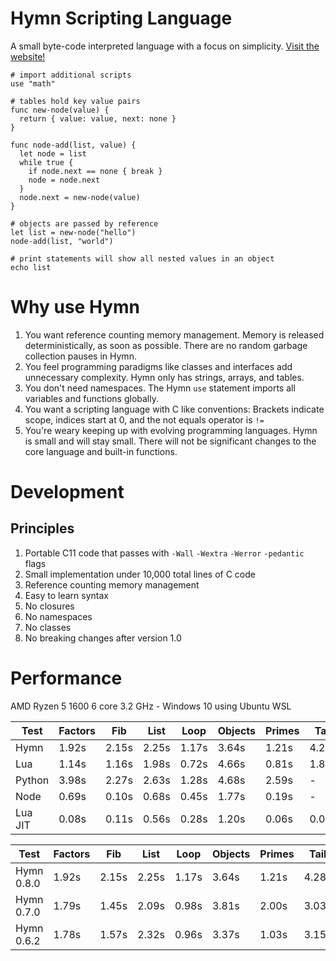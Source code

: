 # Hymn Scripting Language

A small byte-code interpreted language with a focus on simplicity. [Visit the website!](https://hymn-lang.org)

```
# import additional scripts
use "math"

# tables hold key value pairs
func new-node(value) {
  return { value: value, next: none }
}

func node-add(list, value) {
  let node = list
  while true {
    if node.next == none { break }
    node = node.next
  }
  node.next = new-node(value)
}

# objects are passed by reference
let list = new-node("hello")
node-add(list, "world")

# print statements will show all nested values in an object
echo list
```

# Why use Hymn

1. You want reference counting memory management. Memory is released deterministically, as soon as possible. There are no random garbage collection pauses in Hymn.
1. You feel programming paradigms like classes and interfaces add unnecessary complexity. Hymn only has strings, arrays, and tables.
1. You don't need namespaces. The Hymn `use` statement imports all variables and functions globally.
1. You want a scripting language with C like conventions: Brackets indicate scope, indices start at 0, and the not equals operator is `!=`
1. You're weary keeping up with evolving programming languages. Hymn is small and will stay small. There will not be significant changes to the core language and built-in functions.

# Development

## Principles

1. Portable C11 code that passes with `-Wall` `-Wextra` `-Werror` `-pedantic` flags
1. Small implementation under 10,000 total lines of C code
1. Reference counting memory management
1. Easy to learn syntax
1. No closures
1. No namespaces
1. No classes
1. No breaking changes after version 1.0

# Performance

AMD Ryzen 5 1600 6 core 3.2 GHz - Windows 10 using Ubuntu WSL

| Test    | Factors | Fib   | List  | Loop  | Objects | Primes | Tail  |
| ------- | ------- | ----- | ----- | ----- | ------- | ------ | ----- |
| Hymn    | 1.92s   | 2.15s | 2.25s | 1.17s | 3.64s   | 1.21s  | 4.28s |
| Lua     | 1.14s   | 1.16s | 1.98s | 0.72s | 4.66s   | 0.81s  | 1.81s |
| Python  | 3.98s   | 2.27s | 2.63s | 1.28s | 4.68s   | 2.59s  | -     |
| Node    | 0.69s   | 0.10s | 0.68s | 0.45s | 1.77s   | 0.19s  | -     |
| Lua JIT | 0.08s   | 0.11s | 0.56s | 0.28s | 1.20s   | 0.06s  | 0.03s |

| Test       | Factors | Fib   | List  | Loop  | Objects | Primes | Tail  |
| ---------- | ------- | ----- | ----- | ----- | ------- | ------ | ----- |
| Hymn 0.8.0 | 1.92s   | 2.15s | 2.25s | 1.17s | 3.64s   | 1.21s  | 4.28s |
| Hymn 0.7.0 | 1.79s   | 1.45s | 2.09s | 0.98s | 3.81s   | 2.00s  | 3.03s |
| Hymn 0.6.2 | 1.78s   | 1.57s | 2.32s | 0.96s | 3.37s   | 1.03s  | 3.15s |
